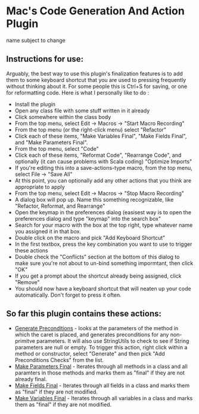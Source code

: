 # Mac's Code Generation And Action Plugin
name subject to change

Instructions for use:
------------------------------------------
 Arguably, the best way to use this plugin's finalization features is to add them to some keyboard shortcut that you are used to pressing frequently without thinking about it. For some people this is Ctrl+S for saving, or one for reformatting code. Here is what I personally like to do :
 * Install the plugin
 * Open any class file with some stuff written in it already
 * Click somewhere within the class body
 * From the top menu, select Edit -> Macros -> "Start Macro Recording"
 * From the top menu (or the right-click menu) select "Refactor"
 * Click each of these items, "Make Variables Final", "Make Fields Final", and "Make Parameters Final".
 * From the top menu, select "Code"
 * Click each of these items, "Reformat Code", "Rearrange Code", and optionally (it can cause problems with Scala coding) "Optimize Imports" 
 * If you're editing this into a save-actions-type macro, from the top menu, select File -> "Save All"
 * At this point, you can optionally add any other actions that you think are appropriate to apply
 * From the top menu, select Edit -> Macros -> "Stop Macro Recording"
 * A dialog box will pop up. Name this something recognizable, like "Refactor, Reformat, and Rearrange"
 * Open the keymap in the preferences dialog (easisest way is to open the preferences dialog and type "keymap" into the search box"
 * Search for your macro with the box at the top right, type whatever name you assigned it in that box.
 * Double click on the macro and pick "Add Keyboard Shortcut"
 * In the first textbox, press the key combination you want to use to trigger these actions
 * Double check the "Conflicts" section at the bottom of this dialog to make sure you're not about to un-bind something impormtant, then click "OK"
 * If you get a prompt about the shortcut already being assigned, click "Remove"
 * You should now have a keyboard shortcut that will neaten up your code automatically. Don't forget to press it often. 
 

So far this plugin contains these actions:
------------------------------------------
 * [Generate Preconditions](https://github.com/champgm/IntelliJCodeGenerationPlugin/blob/wip/src/com/champgm/intellij/plugin/preconditions/GeneratePreconditionsChecks.java) - looks at the parameters of the method in which the caret is placed, and generates preconditions for any non-primitve parameters. It will also use StringUtils to check to see if String parameters are null or empty. To trigger this action, right click within a method or constructor, select "Generate" and then pick "Add Preconditions Checks" from the list.
 * [Make Parameters Final](https://github.com/champgm/IntelliJCodeGenerationPlugin/blob/wip/src/com/champgm/intellij/plugin/parameters/MakeParametersFinal.java) - Iterates through all methods in a class and all paramters in those methods and marks them as "final" if they are not already final. 
 * [Make Fields Final](https://github.com/champgm/IntelliJCodeGenerationPlugin/blob/wip/src/com/champgm/intellij/plugin/variables/MakeFieldsFinal.java) - Iterates through all fields in a class and marks them as "final" if they are not modified. 
 * [Make Variables Final](https://github.com/champgm/IntelliJCodeGenerationPlugin/blob/wip/src/com/champgm/intellij/plugin/variables/MakeVariablesFinal.java) - Iterates through all variables in a class and marks them as "final" if they are not modified.
